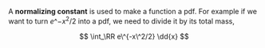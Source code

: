 A **normalizing constant** is used to make a function a pdf. For example if we want to turn $e\^{-x^2/2}$ into a pdf, we need to divide it by its total mass,

$$
\int_\RR e\^{-x\^2/2} \dd{x}
$$